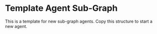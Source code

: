 # Template Agent Sub-Graph

This is a template for new sub-graph agents. Copy this structure to start a new agent. 